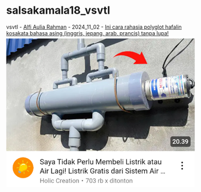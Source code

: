 # salsakamala18_vsvtl
vsvtl - [Alfi Aulia Rahman](https://m.youtube.com/@alvaurah) - 2024_11_02 - [Ini cara rahasia polyglot hafalin kosakata bahasa asing (inggris, jepang, arab, prancis) tanpa lupa!](https://youtu.be/yceJaa6pFPk) <img src="media/yceJaa6pFPk/Screenshot_2024-11-12-19-24-37-54.png">
